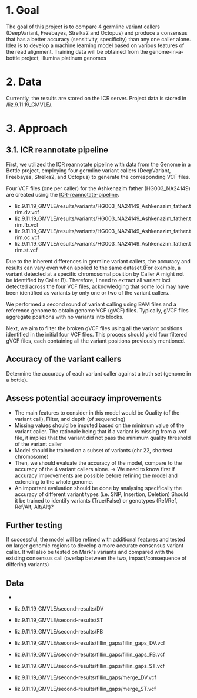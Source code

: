 # 1. Goal

The goal of this project is to compare 4 germline variant callers (DeepVariant, Freebayes, Strelka2 and Octopus) and produce a consensus that has a better accuracy (sensitivity, specificity) than any one caller alone. Idea is to develop a machine learning model based on various features of the read alignment. Training data will be obtained from the genome-in-a-bottle project, Illumina platinum genomes

# 2. Data

Currently, the results are stored on the ICR server. Project data is stored in /liz.9.11.19_GMVLE/.

# 3. Approach
## 3.1. ICR reannotate pipeline

First, we utilized the ICR reannotate pipeline with data from the Genome in a Bottle project, employing four germline variant callers (DeepVariant, Freebayes, Strelka2, and Octopus) to generate the corresponding VCF files.

Four VCF files (one per caller) for the Ashkenazim father (HG003_NA24149) are created using the [ICR-reannotate-pipeline](https://github.com/lizard-bio/ICR-reannotate-pipeline).
   * liz.9.11.19_GMVLE/results/variants/HG003_NA24149_Ashkenazim_father.trim.dv.vcf
   * liz.9.11.19_GMVLE/results/variants/HG003_NA24149_Ashkenazim_father.trim.fb.vcf
   * liz.9.11.19_GMVLE/results/variants/HG003_NA24149_Ashkenazim_father.trim.oc.vcf
   * liz.9.11.19_GMVLE/results/variants/HG003_NA24149_Ashkenazim_father.trim.st.vcf

Due to the inherent differences in germline variant callers, the accuracy and results can vary even when applied to the same dataset.(For example, a variant detected at a specific chromosomal position by Caller A might not be identified by Caller B). Therefore, I need to extract all variant loci detected across the four VCF files, acknowledging that some loci may have been identified as variants by only one or two of the variant callers. 

We performed a second round of variant calling using BAM files and a reference genome to obtain genome VCF (gVCF) files. Typically, gVCF files aggregate positions with no variants into blocks. 

Next, we aim to filter the broken gVCF files using all the variant positions identified in the initial four VCF files. This process should yield four filtered gVCF files, each containing all the variant positions previously mentioned. 


## Accuracy of the variant callers
Determine the accuracy of each variant caller against a truth set (genome in a bottle).

## Assess potential accuracy improvements
* The main features to consider in this model would be Quality (of the variant call), Filter, and depth (of sequencing)
* Missing values should be imputed based on the minimum value of the variant caller. The rationale being that if a variant is missing from a .vcf file, it implies that the variant did not pass the minimum quality threshold of the variant caller
* Model should be trained on a subset of variants (chr 22, shortest chromosome)
* Then, we should evaluate the accuracy of the model, compare to the accuracy of the 4 variant callers alone. → We need to know first if accuracy improvements are possible before refining the model and extending to the whole genome.
* An important evaluation should be done by analysing specifically the accuracy of different variant types (i.e. SNP, Insertion, Deletion)
Should it be trained to identify variants (True/False) or genotypes (Ref/Ref, Ref/Alt, Alt/Alt)?

## Further testing
If successful, the model will be refined with additional features and tested on larger genomic regions to develop a more accurate consensus variant caller. It will also be tested on Mark's variants and compared with the existing consensus call (overlap between the two, impact/consequence of differing variants)

## Data




* 

* liz.9.11.19_GMVLE/second-results/DV
* liz.9.11.19_GMVLE/second-results/ST
* liz.9.11.19_GMVLE/second-results/FB
* liz.9.11.19_GMVLE/second-results/fillin_gaps/fillin_gaps_DV.vcf
* liz.9.11.19_GMVLE/second-results/fillin_gaps/fillin_gaps_FB.vcf
* liz.9.11.19_GMVLE/second-results/fillin_gaps/fillin_gaps_ST.vcf
* liz.9.11.19_GMVLE/second-results/fillin_gaps/merge_DV.vcf
* liz.9.11.19_GMVLE/second-results/fillin_gaps/merge_ST.vcf